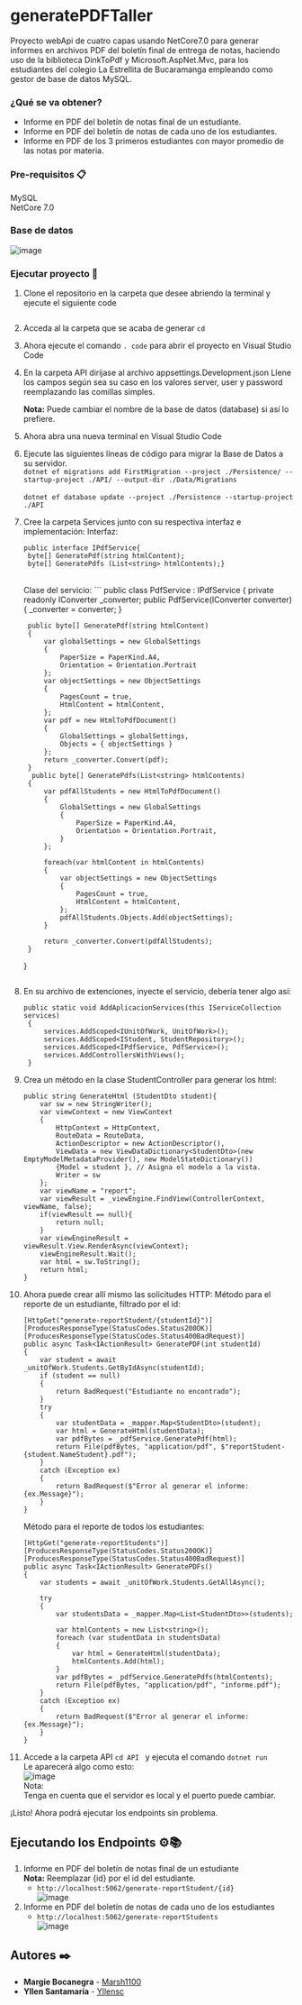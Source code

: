 # generatePDFTaller
Proyecto webApi de cuatro capas usando NetCore7.0 para generar informes en archivos PDF del boletín final de entrega de notas, haciendo uso de la biblioteca DinkToPdf y Microsoft.AspNet.Mvc,  para los estudiantes del colegio La Estrellita de Bucaramanga empleando como gestor de base de datos MySQL. 

### ¿Qué se va obtener?
  * Informe en PDF del boletín de notas final de un estudiante.
  * Informe en PDF del boletín de notas de cada uno de los estudiantes.
  * Informe en PDF de los 3 primeros estudiantes con mayor promedio de las notas por materia.

### Pre-requisitos 📋
MySQL<br>
NetCore 7.0
### Base de datos
![image](https://github.com/yllensc/generatePDFCsharp/assets/131481951/9afbcdb0-d825-4b54-993e-a9b73b610393)

### Ejecutar proyecto 🔧
1. Clone el repositorio en la carpeta que desee abriendo la terminal y ejecute el siguiente code
   ```
   
   ```
2. Acceda al la carpeta que se acaba de generar
   ```cd  ```
3. Ahora ejecute el comando ```. code``` para abrir el proyecto en Visual Studio Code
4. En la carpeta API diríjase al archivo appsettings.Development.json
     Llene los campos según sea su caso en los valores server, user y password reemplazando las comillas simples.

     <b>Nota:</b> Puede cambiar el nombre de la base de datos (database) si así lo prefiere.
5. Ahora abra una nueva terminal en Visual Studio Code
6. Ejecute las siguientes líneas de código para migrar la Base de Datos a su servidor. <br>
     ```dotnet ef migrations add FirstMigration --project ./Persistence/ --startup-project ./API/ --output-dir ./Data/Migrations ```<br><br>
     ```dotnet ef database update --project ./Persistence --startup-project ./API```
7. Cree la carpeta Services junto con su respectiva interfaz e implementación:
   Interfaz:
   ```
   public interface IPdfService{
    byte[] GeneratePdf(string htmlContent);
    byte[] GeneratePdfs (List<string> htmlContents);}
   ```
   <br>
   Clase del servicio:
   ```
       public class PdfService : IPdfService
    {
        private readonly IConverter _converter;
        public PdfService(IConverter converter){
            _converter = converter;
        }

        public byte[] GeneratePdf(string htmlContent)
        {
            var globalSettings = new GlobalSettings
            {
                PaperSize = PaperKind.A4,
                Orientation = Orientation.Portrait
            };
            var objectSettings = new ObjectSettings
            {
                PagesCount = true,
                HtmlContent = htmlContent,
            };
            var pdf = new HtmlToPdfDocument()
            {
                GlobalSettings = globalSettings,
                Objects = { objectSettings }
            };
            return _converter.Convert(pdf);
        }
         public byte[] GeneratePdfs(List<string> htmlContents)
        {
            var pdfAllStudents = new HtmlToPdfDocument()
            {   
                GlobalSettings = new GlobalSettings
                {
                    PaperSize = PaperKind.A4,
                    Orientation = Orientation.Portrait,
                }
            };

            foreach(var htmlContent in htmlContents)
            {
                var objectSettings = new ObjectSettings
                {
                    PagesCount = true,
                    HtmlContent = htmlContent,
                };
                pdfAllStudents.Objects.Add(objectSettings);
            }

            return _converter.Convert(pdfAllStudents);
        }
    }
   ```
8. En su archivo de extenciones, inyecte el servicio, debería tener algo así:
   ```
   public static void AddAplicacionServices(this IServiceCollection services)
    {
        services.AddScoped<IUnitOfWork, UnitOfWork>();
        services.AddScoped<IStudent, StudentRepository>();
        services.AddScoped<IPdfService, PdfService>();
        services.AddControllersWithViews(); 
    }
   ```
9. Crea un método en la clase StudentController para generar los html:
    ```
    public string GenerateHtml (StudentDto student){
        var sw = new StringWriter();
        var viewContext = new ViewContext
        {
            HttpContext = HttpContext,
            RouteData = RouteData,
            ActionDescriptor = new ActionDescriptor(),
            ViewData = new ViewDataDictionary<StudentDto>(new EmptyModelMetadataProvider(), new ModelStateDictionary())
            {Model = student }, // Asigna el modelo a la vista.
            Writer = sw
        };
        var viewName = "report";
        var viewResult = _viewEngine.FindView(ControllerContext, viewName, false);
        if(viewResult == null){
            return null;
        }
        var viewEngineResult = viewResult.View.RenderAsync(viewContext);
        viewEngineResult.Wait();
        var html = sw.ToString();
        return html;
    }
    ```
10. Ahora puede crear allí mismo las solicitudes HTTP:
    Método para el reporte de un estudiante, filtrado por el id:
    ```
    [HttpGet("generate-reportStudent/{studentId}")]
    [ProducesResponseType(StatusCodes.Status200OK)]
    [ProducesResponseType(StatusCodes.Status400BadRequest)]
    public async Task<IActionResult> GeneratePDF(int studentId)
    {
        var student = await _unitOfWork.Students.GetByIdAsync(studentId);
        if (student == null)
        {
            return BadRequest("Estudiante no encontrado");
        }
        try
        {            
            var studentData = _mapper.Map<StudentDto>(student);
            var html = GenerateHtml(studentData);
            var pdfBytes = _pdfService.GeneratePdf(html);
            return File(pdfBytes, "application/pdf", $"reportStudent-{student.NameStudent}.pdf");
        }
        catch (Exception ex)
        {
            return BadRequest($"Error al generar el informe: {ex.Message}");
        }
    }
    ```
    Método para el reporte de todos los estudiantes:
    <br>
    ```
    [HttpGet("generate-reportStudents")]
    [ProducesResponseType(StatusCodes.Status200OK)]
    [ProducesResponseType(StatusCodes.Status400BadRequest)]
    public async Task<IActionResult> GeneratePDFs()
    {
        var students = await _unitOfWork.Students.GetAllAsync();

        try
        {            
            var studentsData = _mapper.Map<List<StudentDto>>(students);
            
            var htmlContents = new List<string>();
            foreach (var studentData in studentsData)
            {
                var html = GenerateHtml(studentData);
                htmlContents.Add(html);
            }
            var pdfBytes = _pdfService.GeneratePdfs(htmlContents);
            return File(pdfBytes, "application/pdf", "informe.pdf");
        }
        catch (Exception ex)
        {
            return BadRequest($"Error al generar el informe: {ex.Message}");
        }
    }
    ```
11. Accede a la carpeta API ```cd API ``` y ejecuta el comando    ```dotnet run ```<br>
  Le aparecerá algo como esto:<br>
  ![image](https://github.com/yllensc/generatePDFCsharp/assets/131481951/9eede092-b899-4c32-9c14-a78721f05b2b)
<br>Nota:<br> Tenga en cuenta que el servidor es local y el puerto puede cambiar. <br>

¡Listo! Ahora podrá ejecutar los endpoints sin problema.<br>

## Ejecutando los Endpoints ⚙️📚
1. Informe en PDF del boletín de notas final de un estudiante<br>
   <b>Nota:</b> Reemplazar {id} por el id del estudiante.
   * ```http://localhost:5062/generate-reportStudent/{id} ```<br>
   ![image](https://github.com/yllensc/generatePDFCsharp/assets/131481951/3510195b-506c-465e-9ec7-c01c0ee96140)
3. Informe en PDF del boletín de notas de cada uno de los estudiantes<br>
    * ```http://localhost:5062/generate-reportStudents ```<br>
    ![image](https://github.com/yllensc/generatePDFCsharp/assets/131481951/e098f72a-3c47-449e-933e-63e87e66e1d8)


## Autores ✒️

* **Margie Bocanegra** - [Marsh1100](https://github.com/Marsh1100)
* **Yllen Santamaría** - [Yllensc](https://github.com/yllensc)
